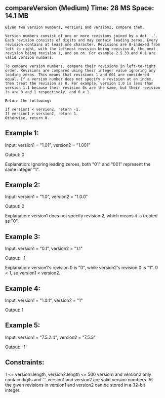 ## compareVersion (Medium) Time: 28 MS Space: 14.1 MB

```
Given two version numbers, version1 and version2, compare them.

Version numbers consist of one or more revisions joined by a dot '.'. Each revision consists of digits and may contain leading zeros. Every revision contains at least one character. Revisions are 0-indexed from left to right, with the leftmost revision being revision 0, the next revision being revision 1, and so on. For example 2.5.33 and 0.1 are valid version numbers.

To compare version numbers, compare their revisions in left-to-right order. Revisions are compared using their integer value ignoring any leading zeros. This means that revisions 1 and 001 are considered equal. If a version number does not specify a revision at an index, then treat the revision as 0. For example, version 1.0 is less than version 1.1 because their revision 0s are the same, but their revision 1s are 0 and 1 respectively, and 0 < 1.

Return the following:

If version1 < version2, return -1.
If version1 > version2, return 1.
Otherwise, return 0.

```

## Example 1:

Input: version1 = "1.01", version2 = "1.001"

Output: 0

Explanation: Ignoring leading zeroes, both "01" and "001" represent the same integer "1".

## Example 2:

Input: version1 = "1.0", version2 = "1.0.0"

Output: 0

Explanation: version1 does not specify revision 2, which means it is treated as "0".

## Example 3:

Input: version1 = "0.1", version2 = "1.1"

Output: -1

Explanation: version1's revision 0 is "0", while version2's revision 0 is "1". 0 < 1, so version1 < version2.

## Example 4:

Input: version1 = "1.0.1", version2 = "1"

Output: 1

## Example 5:

Input: version1 = "7.5.2.4", version2 = "7.5.3"

Output: -1
 

## Constraints:

1 <= version1.length, version2.length <= 500
version1 and version2 only contain digits and '.'.
version1 and version2 are valid version numbers.
All the given revisions in version1 and version2 can be stored in a 32-bit integer.